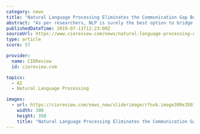 ```yaml
---
category: news
title: "Natural Language Processing Eliminates the Communication Gap Between Computers and Humans"
abstract: "As per researchers, NLP is surely the best option to bridge the gap between the way computers and humans communicate. Natural language processing or NLP is the capability imparted to a computer to effectively comprehend human speech the way it is spoken."
publishedDateTime: 2019-07-11T12:23:00Z
sourceUrl: https://www.cioreview.com/news/natural-language-processing-eliminates-the-communication-gap-between-computers-and-humans-nid-29769-cid-175.html
type: article
score: 57

provider:
  name: CIOReview
  id: cioreview.com

topics:
  - AI
  - Natural Language Processing

images:
  - url: https://cioreview.com/news_new/sliderimage/rfnxb.image300x35012356.jpg
    width: 300
    height: 350
    title: "Natural Language Processing Eliminates the Communication Gap Between Computers and Humans"
---
```


